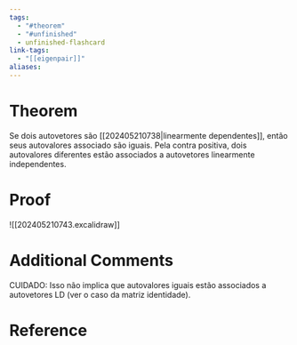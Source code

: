 ```yaml
---
tags:
  - "#theorem"
  - "#unfinished"
  - unfinished-flashcard
link-tags:
  - "[[eigenpair]]"
aliases:
---
```

# Theorem
Se dois autovetores são [[202405210738|linearmente dependentes]], então seus autovalores associado são iguais. Pela contra positiva, dois autovalores diferentes estão associados a autovetores linearmente independentes.

# Proof
![[202405210743.excalidraw]]

# Additional Comments
CUIDADO: Isso não implica que autovalores iguais estão associados a autovetores LD (ver o caso da matriz identidade).

# Reference 






